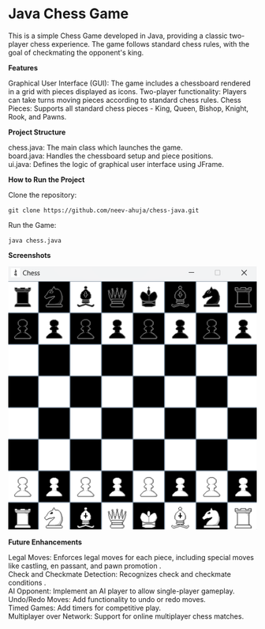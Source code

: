 # **Java Chess Game**<br>
This is a simple Chess Game developed in Java, providing a classic two-player chess experience. The game follows standard chess rules, with the goal of checkmating the opponent's king.

**Features**<br>

Graphical User Interface (GUI): The game includes a chessboard rendered in a grid with pieces displayed as icons.
Two-player functionality: Players can take turns moving pieces according to standard chess rules.
Chess Pieces: Supports all standard chess pieces - King, Queen, Bishop, Knight, Rook, and Pawns.

**Project Structure**<br>

chess.java: The main class which launches the game.<br>
board.java: Handles the chessboard setup and piece positions.<br>
ui.java: Defines the logic of graphical user interface using JFrame.<br>

**How to Run the Project**<br>

Clone the repository:<br>
```console
git clone https://github.com/neev-ahuja/chess-java.git
```

Run the Game:
```console
java chess.java
```
**Screenshots**<br>

![alt text](./game_screenshot.png)

**Future Enhancements**<br>

Legal Moves: Enforces legal moves for each piece, including special moves like castling, en passant, and pawn promotion .<br>
Check and Checkmate Detection: Recognizes check and checkmate conditions .<br>
AI Opponent: Implement an AI player to allow single-player gameplay.<br>
Undo/Redo Moves: Add functionality to undo or redo moves.<br>
Timed Games: Add timers for competitive play.<br>
Multiplayer over Network: Support for online multiplayer chess matches.<br>
